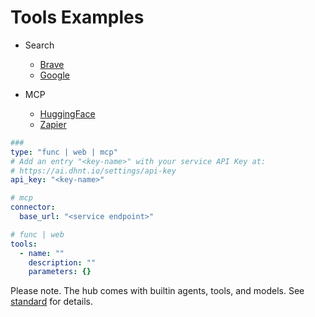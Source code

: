 # Tools Examples

* Search
  + [Brave](brave.yaml)
  + [Google](google.yaml)

* MCP
  + [HuggingFace](hf.yaml)
  + [Zapier](zapier.yaml)

```yaml
###
type: "func | web | mcp"
# Add an entry "<key-name>" with your service API Key at:
# https://ai.dhnt.io/settings/api-key
api_key: "<key-name>"

# mcp
connector:
  base_url: "<service endpoint>"

# func | web
tools:
  - name: ""
    description: ""
    parameters: {}
```

Please note. The hub comes with builtin agents, tools, and models. See [standard](../../standard/) for details.